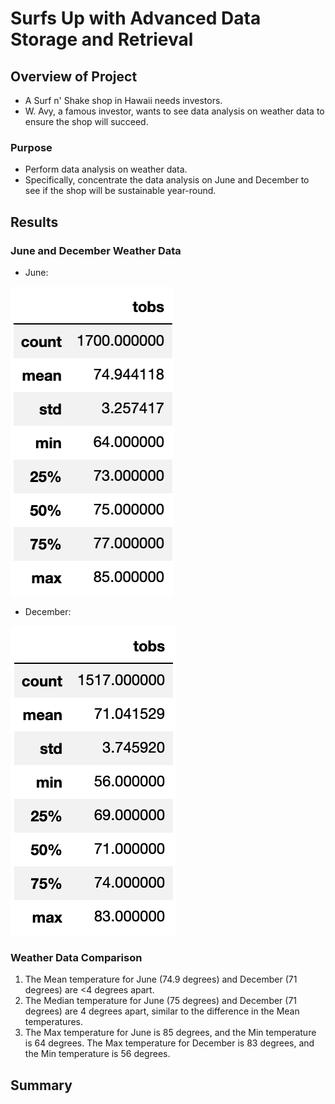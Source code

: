 # Surfs Up with Advanced Data Storage and Retrieval 

## Overview of Project

* A Surf n' Shake shop in Hawaii needs investors.
* W. Avy, a famous investor, wants to see data analysis on weather data to ensure the shop will succeed.

### Purpose

* Perform data analysis on weather data.
* Specifically, concentrate the data analysis on June and December to see if the shop will be sustainable year-round. 

## Results

### June and December Weather Data

* June:

![june_stats](Data/june_stats.png)
* December:

![december_stats](Data/december_stats.png)

### Weather Data Comparison

1. The Mean temperature for June (74.9 degrees) and December (71 degrees) are <4 degrees apart. 
2. The Median temperature for June (75 degrees) and December (71 degrees) are 4 degrees apart, similar to the difference in the Mean temperatures. 
3. The Max temperature for June is 85 degrees, and the Min temperature is 64 degrees. The Max temperature for December is 83 degrees, and the Min temperature is 56 degrees. 
 
## Summary 